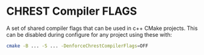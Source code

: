 # CHREST Compiler FLAGS
A set of shared compiler flags that can be used in c++ CMake projects.  This can be disabled during configure for any project using these with:

```bash
cmake -B ... -S ... -DenforceChrestCompilerFlags=OFF
```